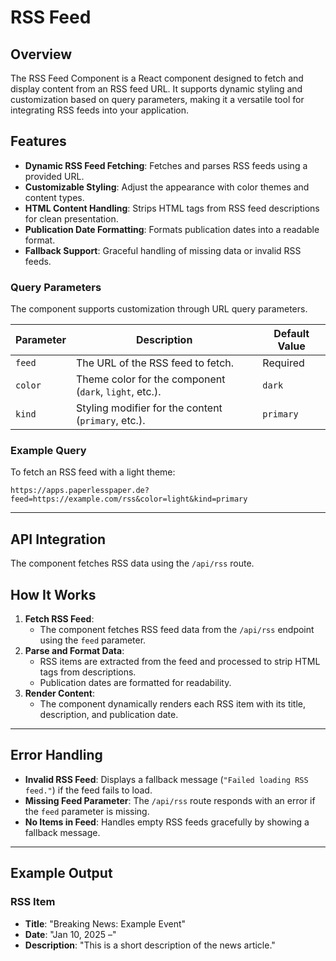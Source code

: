 # RSS Feed

## Overview

The RSS Feed Component is a React component designed to fetch and display content from an RSS feed URL. It supports dynamic styling and customization based on query parameters, making it a versatile tool for integrating RSS feeds into your application.

## Features

- **Dynamic RSS Feed Fetching**: Fetches and parses RSS feeds using a provided URL.
- **Customizable Styling**: Adjust the appearance with color themes and content types.
- **HTML Content Handling**: Strips HTML tags from RSS feed descriptions for clean presentation.
- **Publication Date Formatting**: Formats publication dates into a readable format.
- **Fallback Support**: Graceful handling of missing data or invalid RSS feeds.

### Query Parameters

The component supports customization through URL query parameters.

| Parameter | Description                                            | Default Value |
| --------- | ------------------------------------------------------ | ------------- |
| `feed`    | The URL of the RSS feed to fetch.                      | Required      |
| `color`   | Theme color for the component (`dark`, `light`, etc.). | `dark`        |
| `kind`    | Styling modifier for the content (`primary`, etc.).    | `primary`     |

### Example Query

To fetch an RSS feed with a light theme:

```
https://apps.paperlesspaper.de?feed=https://example.com/rss&color=light&kind=primary
```

---

## API Integration

The component fetches RSS data using the `/api/rss` route.

## How It Works

1. **Fetch RSS Feed**:
   - The component fetches RSS feed data from the `/api/rss` endpoint using the `feed` parameter.
2. **Parse and Format Data**:
   - RSS items are extracted from the feed and processed to strip HTML tags from descriptions.
   - Publication dates are formatted for readability.
3. **Render Content**:
   - The component dynamically renders each RSS item with its title, description, and publication date.

---

## Error Handling

- **Invalid RSS Feed**: Displays a fallback message (`"Failed loading RSS feed."`) if the feed fails to load.
- **Missing Feed Parameter**: The `/api/rss` route responds with an error if the `feed` parameter is missing.
- **No Items in Feed**: Handles empty RSS feeds gracefully by showing a fallback message.

---

## Example Output

### RSS Item

- **Title**: "Breaking News: Example Event"
- **Date**: "Jan 10, 2025 –"
- **Description**: "This is a short description of the news article."
